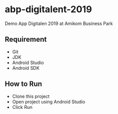 # abp-digitalent-2019
Demo App Digitalen 2019 at Amikom Business Park

## Requirement

* Git
* JDK
* Android Studio
* Android SDK

## How to Run

* Clone this project
* Open project using Android Studio
* Click Run
